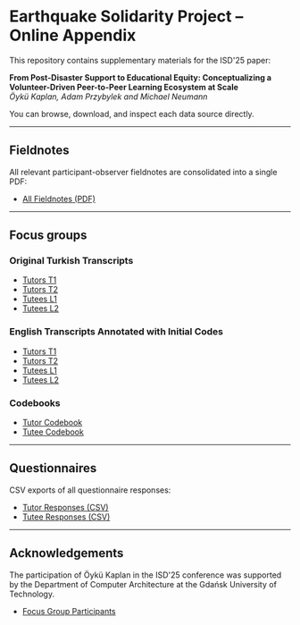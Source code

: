 # Earthquake Solidarity Project – Online Appendix

This repository contains supplementary materials for the ISD'25 paper:

**From Post-Disaster Support to Educational Equity: Conceptualizing a Volunteer-Driven Peer-to-Peer Learning Ecosystem at Scale**  
*Öykü Kaplan, Adam Przybylek and Michael Neumann*

You can browse, download, and inspect each data source directly.

---

## Fieldnotes

All relevant participant-observer fieldnotes are consolidated into a single PDF:

- [All Fieldnotes (PDF)](./fieldnotes/all_fieldnotes.pdf)  

---

## Focus groups

### Original Turkish Transcripts

- [Tutors T1](./focus-groups/original/T1_Tutors.txt)
- [Tutors T2](./focus-groups/original/T2_Tutors.txt)
- [Tutees L1](./focus-groups/original/L1_Tutees.txt)
- [Tutees L2](./focus-groups/original/L2_Tutees.txt)

### English Transcripts Annotated with Initial Codes

- [Tutors T1](./focus-groups/english_translations/T1_tutors_Annotated_InitialCodes.docx)
- [Tutors T2](./focus-groups/english_translations/T2_tutors_Annotated_InitialCodes.docx)
- [Tutees L1](./focus-groups/english_translations/L1_Tutees_Annotated_InitialCodes.docx)
- [Tutees L2](./focus-groups/english_translations/L2_Tutees_Annotated_InitialCodes.docx)

### Codebooks

- [Tutor Codebook](./focus-groups/tutors_codebook.md)
- [Tutee Codebook](./focus-groups/tutees_codebook.md)  
  

---

## Questionnaires

CSV exports of all questionnaire responses:

- [Tutor Responses (CSV)](./questionnaires/tutors_responses.csv)  
- [Tutee Responses (CSV)](./questionnaires/tutees_responses.csv) 

---

## Acknowledgements

The participation of Öykü Kaplan in the ISD'25 conference was supported by the Department of Computer Architecture at the Gdańsk University of Technology.

- [Focus Group Participants](focus_group_participants.md)

